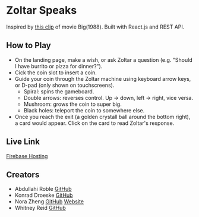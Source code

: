 # Zoltar Speaks

Inspired by [this clip](https://www.youtube.com/watch?v=Q6RK4479XD8) of movie Big(1988). Built with React.js and REST API.

## How to Play

- On the landing page, make a wish, or ask Zoltar a question (e.g. "Should I have burrito or pizza for dinner?"). 
- Cick the coin slot to insert a coin.
- Guide your coin through the Zoltar machine using keyboard arrow keys, or D-pad (only shown on touchscreens). 
  - Spiral: spins the gameboard.
  - Double arrows: reverses control. Up -> down, left -> right, vice versa.
  - Mushroom: grows the coin to super big.
  - Black holes: teleport the coin to somewhere else.
- Once you reach the exit (a golden crystall ball around the bottom right), a card would appear. Click on the card to read Zoltar's response.

## Live Link

[Firebase Hosting](https://zoltar-speaks.firebaseapp.com/)

## Creators

- Abdullahi Roble [GitHub](https://github.com/Abdullahi-Roble)
- Konrad Droeske [GitHub](https://github.com/konraddroeske)
- Nora Zheng [GitHub](https://github.com/NoraZheng) [Website](https://norazheng.com)
- Whitney Reid [GitHub](https://github.com/whitreid07)
